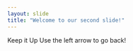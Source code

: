 ```yaml
---
layout: slide
title: "Welcome to our second slide!"
---
```

Keep it Up
Use the left arrow to go back!
